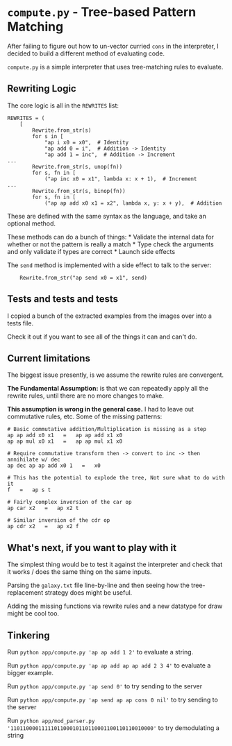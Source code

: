 # `compute.py` - Tree-based Pattern Matching

After failing to figure out how to un-vector curried `cons` in the interpreter,
I decided to build a different method of evaluating code.

`compute.py` is a simple interpreter that uses tree-matching rules to evaluate.

## Rewriting Logic

The core logic is all in the `REWRITES` list:
```
REWRITES = (
    [
        Rewrite.from_str(s)
        for s in [
            "ap i x0 = x0",  # Identity
            "ap add 0 = i",  # Addition -> Identity
            "ap add 1 = inc",  # Addition -> Increment
...
        Rewrite.from_str(s, unop(fn))
        for s, fn in [
            ("ap inc x0 = x1", lambda x: x + 1),  # Increment
...
        Rewrite.from_str(s, binop(fn))
        for s, fn in [
            ("ap ap add x0 x1 = x2", lambda x, y: x + y),  # Addition
```

These are defined with the same syntax as the language, and take an optional method.

These methods can do a bunch of things:
    * Validate the internal data for whether or not the pattern is really a match
    * Type check the arguments and only validate if types are correct
    * Launch side effects

The `send` method is implemented with a side effect to talk to the server:
```
    Rewrite.from_str("ap send x0 = x1", send)
```

## Tests and tests and tests

I copied a bunch of the extracted examples from the images over into a tests file.

Check it out if you want to see all of the things it can and can't do.

## Current limitations

The biggest issue presently, is we assume the rewrite rules are convergent.

**The Fundamental Assumption:** is that we can repeatedly apply all the rewrite rules,
until there are no more changes to make.


**This assumption is wrong in the general case.**
I had to leave out commutative rules, etc.  Some of the missing patterns:
```
# Basic commutative addition/Multiplication is missing as a step
ap ap add x0 x1   =   ap ap add x1 x0
ap ap mul x0 x1   =   ap ap mul x1 x0

# Require commutative transform then -> convert to inc -> then annihilate w/ dec
ap dec ap ap add x0 1   =   x0

# This has the potential to explode the tree, Not sure what to do with it
f   =   ap s t

# Fairly complex inversion of the car op
ap car x2   =   ap x2 t

# Similar inversion of the cdr op
ap cdr x2   =   ap x2 f
```

## What's next, if you want to play with it

The simplest thing would be to test it against the interpreter and check that it works / does the same thing on the same inputs.

Parsing the `galaxy.txt` file line-by-line and then seeing how the tree-replacement strategy does might be useful.

Adding the missing functions via rewrite rules and a new datatype for draw might be cool too.

## Tinkering

Run `python app/compute.py 'ap ap add 1 2'` to evaluate a string.

Run `python app/compute.py 'ap ap add ap ap add 2 3 4'` to evaluate a bigger example.

Run `python app/compute.py 'ap send 0'` to try sending to the server

Run `python app/compute.py 'ap send ap ap cons 0 nil'` to try sending to the server

Run `python app/mod_parser.py '1101100001111101100010110110001100110110010000'` to try demodulating a string
